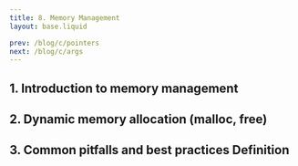 ```yaml
---
title: 8. Memory Management
layout: base.liquid

prev: /blog/c/pointers
next: /blog/c/args
---
```


## 1. Introduction to memory management

## 2. Dynamic memory allocation (malloc, free)

## 3. Common pitfalls and best practices Definition
